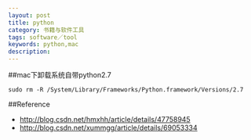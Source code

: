 ```yaml
---
layout: post
title: python
category: 书籍与软件工具
tags: software／tool
keywords: python,mac
description: 
---
```


##mac下卸载系统自带python2.7

```
sudo rm -R /System/Library/Frameworks/Python.framework/Versions/2.7 
```

##Reference


* <http://blog.csdn.net/hmxhh/article/details/47758945>
* <http://blog.csdn.net/xummgg/article/details/69053334>